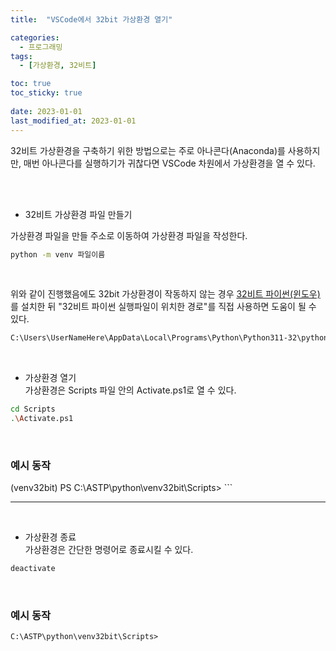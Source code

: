 ```yaml
---
title:  "VSCode에서 32bit 가상환경 열기"

categories:
  - 프로그래밍
tags:
  - [가상환경, 32비트]

toc: true
toc_sticky: true
 
date: 2023-01-01
last_modified_at: 2023-01-01
---
```


32비트 가상환경을 구축하기 위한 방법으로는 주로 아나콘다(Anaconda)를 사용하지만, 매번 아나콘다를 실행하기가 귀찮다면 VSCode 차원에서 가상환경을 열 수 있다.  

<br/>
<br/>

- 32비트 가상환경 파일 만들기  

가상환경 파일을 만들 주소로 이동하여 가상환경 파일을 작성한다.  

```bash
python -m venv 파일이름
```

<br/>

위와 같이 진행했음에도 32bit 가상환경이 작동하지 않는 경우 [32비트 파이썬(윈도우)](https://www.python.org/downloads/windows/)를 설치한 뒤 "32비트 파이썬 실행파일이 위치한 경로"를 직접 사용하면 도움이 될 수 있다.  

```bash
C:\Users\UserNameHere\AppData\Local\Programs\Python\Python311-32\python.exe -m venv venv32bit
```

<br/>

- 가상환경 열기  
가상환경은 Scripts 파일 안의 Activate.ps1로 열 수 있다.  

```bash
cd Scripts
.\Activate.ps1
```

<br/>

<h3>예시 동작</h3>
(venv32bit) PS C:\ASTP\python\venv32bit\Scripts>
```

---

<br/>

- 가상환경 종료  
가상환경은 간단한 명령어로 종료시킬 수 있다.  

```bash
deactivate
```

<br/>

<h3>예시 동작</h3>

```
C:\ASTP\python\venv32bit\Scripts>
```